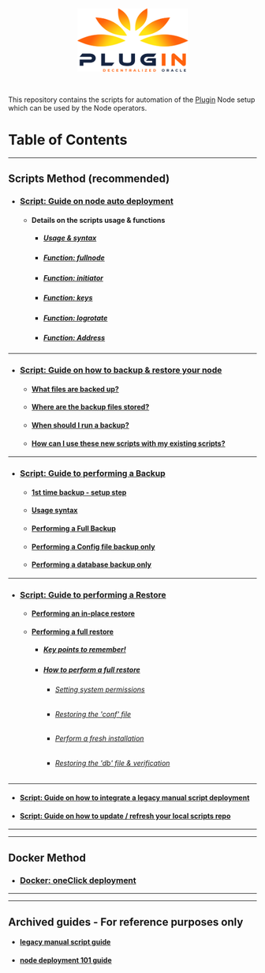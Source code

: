 <br/>
<p align="center">
<a href="https://goplugin.co" target="_blank">
<img src="https://github.com/GoPlugin/Plugin/blob/main/docs/plugin.png" width="225" alt="Plugin logo">
</a>
</p>
<br/>

This repository contains the scripts for automation of the [Plugin](https://goplugin.co/) Node setup which can be used by the Node operators.


# Table of Contents
---
## Scripts Method (recommended)
  - ### [Script: Guide on node auto deployment](docs/node_autosetup.md)
    - #### Details on the scripts usage & functions
      - ##### [Usage & syntax](docs/node_scripts_details.md#usage)
      - ##### [Function: fullnode](docs/node_scripts_details.md#function-fullnode)
      - ##### [Function: initiator](docs/node_scripts_details.md#function-initiator)
      - ##### [Function: keys](docs/node_scripts_details.md#function-keys)
      - ##### [Function: logrotate](docs/node_scripts_details.md#function-logrotate)
      - ##### [Function: Address](docs/node_scripts_details.md#function-address)


---
  - ### [Script: Guide on how to backup & restore your node](docs/node_backup_restore.md)

      - #### [What files are backed up?](docs/node_backup_restore.md#what-files-are-backed-up)
      - #### [Where are the backup files stored?](docs/node_backup_restore.md#where-are-my-backup-files-stored)
      - #### [When should I run a backup?](docs/node_backup_restore.md#when-should-i-run-the-backup-script)
      - #### [How can I use these new scripts with my existing scripts?](docs/node_backup_restore.md#how-do-i-integrate-these-new-scripts-to-my-nodes-existing-scr)
    
---    
  - ### [Script: Guide to performing a Backup](docs/node_backup_restore.md#performing-a-backup)
      - #### [1st time backup - setup step](docs/node_backup_restore.md#1st-time-backup---setup-step) 
      - #### [Usage syntax](docs/node_backup_restore.md#usage-syntax) 
      - #### [Performing a Full Backup](docs/node_backup_restore.md#full-backup) 
      - #### [Performing a Config file backup only](docs/node_backup_restore.md#config-backup) 
      - #### [Performing a database backup only](docs/node_backup_restore.md#database-backup) 

---
  - ### [Script: Guide to performing a Restore](docs/node_backup_restore.md#performing-a-restore)

      - #### [Performing an in-place restore](docs/node_backup_restore.md#the-in-place-restore)
      - #### [Performing a full restore](docs/node_backup_restore.md#full-restore)
        - ##### [Key points to remember!](docs/node_backup_restore.md#key-points-to-remember)
        - ##### [How to perform a full restore](docs/node_backup_restore.md#how-to-perform-a-full-restore)
          - ###### [Setting system permissions](docs/node_backup_restore.md#setup-system-permissions)
          - ###### [Restoring the 'conf' file](docs/node_backup_restore.md#restore-the-conf-files)
          - ###### [Perform a fresh installation](docs/node_backup_restore.md#perform-a-fresh-node-deployment-install)
          - ###### [Restoring the 'db' file & verification](docs/node_backup_restore.md#restore-the-database)

---
  - #### [Script: Guide on how to integrate a legacy manual script deployment](docs/manual-script_integrate_bkup.md)
  - #### [Script: Guide on how to update / refresh your local scripts repo](docs/node_scripts_details.md#refreshing-your-local-repo)

---
---
## Docker Method
  - ### [Docker: oneClick deployment](oneClickDeploy/README.md)


---
---
## Archived guides - For reference purposes only
   - #### [legacy manual script guide](docs/manual-script-deployment.md)
   - #### [node deployment 101 guide](docs/node_setup_101.md)